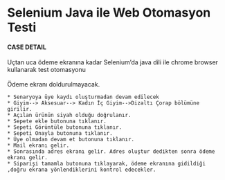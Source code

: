 # Selenium Java ile Web Otomasyon Testi
#### CASE DETAIL
Uçtan uca ödeme ekranına kadar Selenium’da java dili ile chrome browser kullanarak test otomasyonu<br><br>
Ödeme ekranı doldurulmayacak.<br>

    * Senaryoya üye kaydı oluşturmadan devam edilecek
    * Giyim--> Aksesuar--> Kadın İç Giyim-->Dizaltı Çorap bölümüne girilir.
    * Açılan ürünün siyah olduğu doğrulanır.
    * Sepete ekle butonuna tıklanır.
    * Sepeti Görüntüle butonuna tıklanır.
    * Sepeti Onayla butonuna tıklanır.
    * Üye olmadan devam et butonuna tıklanır.
    * Mail ekranı gelir.
    * Sonrasında adres ekranı gelir. Adres oluştur dedikten sonra ödeme ekranı gelir.
    * Siparişi tamamla butonuna tıklayarak, ödeme ekranına gidildiği ,doğru ekrana yönlendiklerini kontrol edecekler.
